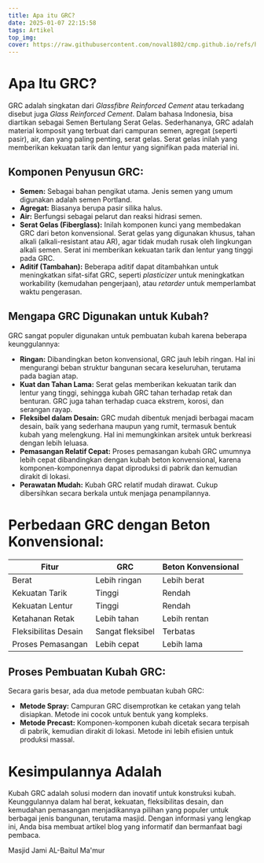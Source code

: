 ```yaml
---
title: Apa itu GRC?
date: 2025-01-07 22:15:58
tags: Artikel
top_img:
cover: https://raw.githubusercontent.com/noval1802/cmp.github.io/refs/heads/main/asset/kubah/FB_IMG_1548859134163.jpg
---
```


# **Apa Itu GRC?**

GRC adalah singkatan dari *Glassfibre Reinforced Cement* atau terkadang disebut juga *Glass Reinforced Cement*. Dalam bahasa Indonesia, bisa diartikan sebagai Semen Bertulang Serat Gelas. Sederhananya, GRC adalah material komposit yang terbuat dari campuran semen, agregat (seperti pasir), air, dan yang paling penting, serat gelas. Serat gelas inilah yang memberikan kekuatan tarik dan lentur yang signifikan pada material ini.

## **Komponen Penyusun GRC:**

*   **Semen:** Sebagai bahan pengikat utama. Jenis semen yang umum digunakan adalah semen Portland.
*   **Agregat:** Biasanya berupa pasir silika halus.
*   **Air:** Berfungsi sebagai pelarut dan reaksi hidrasi semen.
*   **Serat Gelas (Fiberglass):** Inilah komponen kunci yang membedakan GRC dari beton konvensional. Serat gelas yang digunakan khusus, tahan alkali (alkali-resistant atau AR), agar tidak mudah rusak oleh lingkungan alkali semen. Serat ini memberikan kekuatan tarik dan lentur yang tinggi pada GRC.
*   **Aditif (Tambahan):** Beberapa aditif dapat ditambahkan untuk meningkatkan sifat-sifat GRC, seperti *plasticizer* untuk meningkatkan workability (kemudahan pengerjaan), atau *retarder* untuk memperlambat waktu pengerasan.

## **Mengapa GRC Digunakan untuk Kubah?**

GRC sangat populer digunakan untuk pembuatan kubah karena beberapa keunggulannya:

*   **Ringan:** Dibandingkan beton konvensional, GRC jauh lebih ringan. Hal ini mengurangi beban struktur bangunan secara keseluruhan, terutama pada bagian atap.
*   **Kuat dan Tahan Lama:** Serat gelas memberikan kekuatan tarik dan lentur yang tinggi, sehingga kubah GRC tahan terhadap retak dan benturan. GRC juga tahan terhadap cuaca ekstrem, korosi, dan serangan rayap.
*   **Fleksibel dalam Desain:** GRC mudah dibentuk menjadi berbagai macam desain, baik yang sederhana maupun yang rumit, termasuk bentuk kubah yang melengkung. Hal ini memungkinkan arsitek untuk berkreasi dengan lebih leluasa.
*   **Pemasangan Relatif Cepat:** Proses pemasangan kubah GRC umumnya lebih cepat dibandingkan dengan kubah beton konvensional, karena komponen-komponennya dapat diproduksi di pabrik dan kemudian dirakit di lokasi.
*   **Perawatan Mudah:** Kubah GRC relatif mudah dirawat. Cukup dibersihkan secara berkala untuk menjaga penampilannya.

# **Perbedaan GRC dengan Beton Konvensional:**

| Fitur                | GRC                 | Beton Konvensional  |
| -------------------- | --------------------| ------------------- |
| Berat                | Lebih ringan        | Lebih berat         |
| Kekuatan Tarik       | Tinggi              | Rendah              |
| Kekuatan Lentur      | Tinggi              | Rendah              |
| Ketahanan Retak      | Lebih tahan         | Lebih rentan        |
| Fleksibilitas Desain | Sangat fleksibel    | Terbatas            |
| Proses Pemasangan    | Lebih cepat         | Lebih lama          |

## **Proses Pembuatan Kubah GRC:**

Secara garis besar, ada dua metode pembuatan kubah GRC:

*   **Metode Spray:** Campuran GRC disemprotkan ke cetakan yang telah disiapkan. Metode ini cocok untuk bentuk yang kompleks.
*   **Metode Precast:** Komponen-komponen kubah dicetak secara terpisah di pabrik, kemudian dirakit di lokasi. Metode ini lebih efisien untuk produksi massal.

# **Kesimpulannya Adalah**

 Kubah GRC adalah solusi modern dan inovatif untuk konstruksi kubah. Keunggulannya dalam hal berat, kekuatan, fleksibilitas desain, dan kemudahan pemasangan menjadikannya pilihan yang populer untuk berbagai jenis bangunan, terutama masjid. Dengan informasi yang lengkap ini, Anda bisa membuat artikel blog yang informatif dan bermanfaat bagi pembaca.

Masjid Jami AL-Baitul Ma'mur